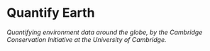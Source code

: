# Quantify Earth

*Quantifying environment data around the globe, by the Cambridge Conservation Initiative at the University of Cambridge.*
